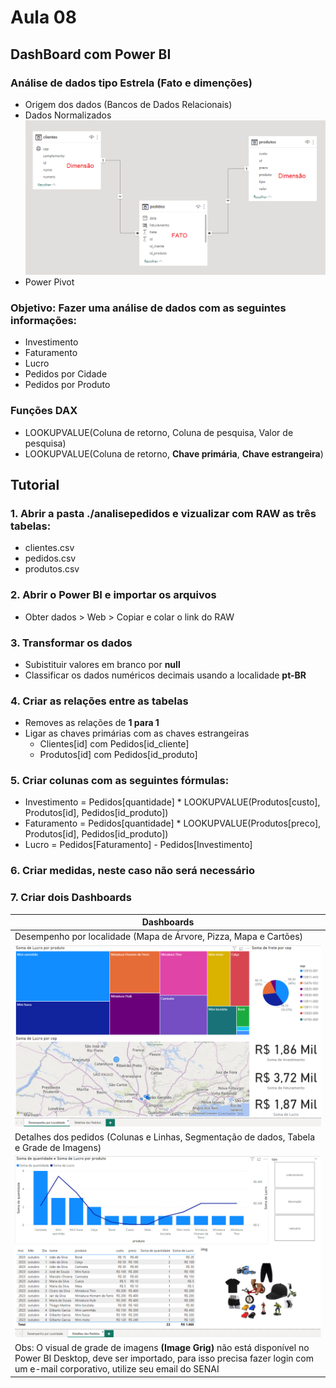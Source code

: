 # Aula 08
## DashBoard com Power BI
### Análise de dados tipo Estrela (Fato e dimenções)
- Origem dos dados (Bancos de Dados Relacionais)
- Dados Normalizados
![fato](./analisepedidos/fato.png)
- Power Pivot
### Objetivo: Fazer uma análise de dados com as seguintes informações:
- Investimento
- Faturamento
- Lucro
- Pedidos por Cidade
- Pedidos por Produto
### Funções DAX
- LOOKUPVALUE(Coluna de retorno, Coluna de pesquisa, Valor de pesquisa)
- LOOKUPVALUE(Coluna de retorno, **Chave primária**, **Chave estrangeira**)

## Tutorial
### 1. Abrir a pasta ./analisepedidos e vizualizar com RAW as três tabelas:
- clientes.csv
- pedidos.csv
- produtos.csv
### 2. Abrir o Power BI e importar os arquivos
- Obter dados > Web > Copiar e colar o link do RAW
### 3. Transformar os dados
- Subistituir valores em branco por **null**
- Classificar os dados numéricos decimais usando a localidade **pt-BR**
### 4. Criar as relações entre as tabelas
- Removes as relações de **1 para 1**
- Ligar as chaves primárias com as chaves estrangeiras
    - Clientes[id] com Pedidos[id_cliente]
    - Produtos[id] com Pedidos[id_produto]
### 5. Criar colunas com as seguintes fórmulas:
- Investimento = Pedidos[quantidade] * LOOKUPVALUE(Produtos[custo], Produtos[id], Pedidos[id_produto])
- Faturamento = Pedidos[quantidade] * LOOKUPVALUE(Produtos[preco], Produtos[id], Pedidos[id_produto])
- Lucro = Pedidos[Faturamento] - Pedidos[Investimento]
### 6. Criar medidas, neste caso não será necessário
### 7. Criar dois Dashboards

| Dashboards |
|-|
|Desempenho por localidade (Mapa de Árvore, Pizza, Mapa e Cartões)|
|![Visual1](./analisepedidos/visual1.png)|
|Detalhes dos pedidos (Colunas e Linhas, Segmentação de dados, Tabela e Grade de Imagens)|
|![Visual2](./analisepedidos/visual2.png)|
|Obs: O visual de grade de imagens **(Image Grig)** não está disponível no Power BI Desktop, deve ser importado, para isso precisa fazer login com um e-mail corporativo, utilize seu email do SENAI|
